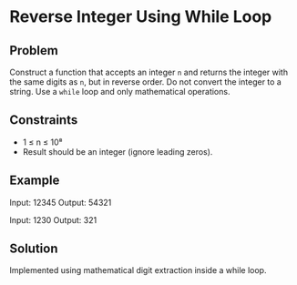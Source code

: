 # Reverse Integer Using While Loop

## Problem
Construct a function that accepts an integer `n` and returns the integer with the same digits as `n`, but in reverse order. Do not convert the integer to a string. Use a `while` loop and only mathematical operations.

## Constraints
- 1 ≤ n ≤ 10⁸
- Result should be an integer (ignore leading zeros).

## Example
Input: 12345
Output: 54321

Input: 1230
Output: 321


## Solution
Implemented using mathematical digit extraction inside a while loop.